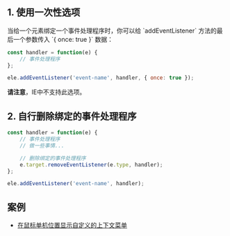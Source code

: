 ## 1. 使用一次性选项

当给一个元素绑定一个事件处理程序时，你可以给 \`addEventListener\` 方法的最后一个参数传入  \`{ once: true }\` 数据：

~~~ javascript
const handler = function(e) {
    // 事件处理程序
};

ele.addEventListener('event-name', handler, { once: true });
~~~

**请注意**，IE中不支持此选项。

## 2. 自行删除绑定的事件处理程序

~~~ javascript
const handler = function(e) {
    // 事件处理程序
    // 做一些事情...

    // 删除绑定的事件处理程序
    e.target.removeEventListener(e.type, handler);
};

ele.addEventListener('event-name', handler);
~~~

## 案例

* [在鼠标单机位置显示自定义的上下文菜单](/show-a-custom-context-menu-at-clicked-position)
